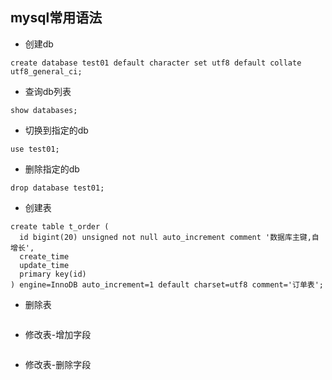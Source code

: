 ## mysql常用语法

- 创建db
```mysql
create database test01 default character set utf8 default collate utf8_general_ci;
```
- 查询db列表
```mysql
show databases;
```
- 切换到指定的db
```mysql
use test01;
```
- 删除指定的db
```mysql
drop database test01;
```

- 创建表
```mysql
create table t_order (
  id bigint(20) unsigned not null auto_increment comment '数据库主键,自增长',
  create_time
  update_time
  primary key(id)
) engine=InnoDB auto_increment=1 default charset=utf8 comment='订单表';
```
- 删除表
```mysql
```

- 修改表-增加字段
```mysql
```
- 修改表-删除字段
```mysql
```


